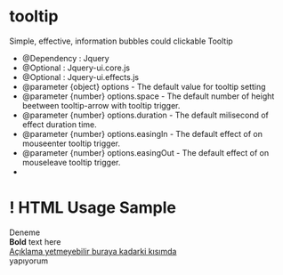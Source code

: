 tooltip
=======

Simple, effective, information bubbles could clickable Tooltip


* @Dependency : Jquery
 * @Optional : Jquery-ui.core.js
 * @Optional : Jquery-ui.effects.js
 * @parameter {object} options - The default value for tooltip setting
 * @parameter {number} options.space - The default number of height beetween tooltip-arrow with tooltip trigger.
 * @parameter {number} options.duration - The default milisecond of effect duration time.
 * @parameter {number} options.easingIn - The default effect of on mouseenter tooltip trigger.
 * @parameter {number} options.easingOut - The default effect of on mouseleave tooltip trigger.
 * 
 


! HTML Usage Sample
=============================
<span class="tooltip">
	Deneme
	<div class="tooltip-container">
		<div class="tooltip-content">
			<b>Bold</b> text here<br /><a href="">Açıklama yetmeyebilir buraya kadarki kısımda</a>
		</div>
		<div class="tooltip-arrow"></div>
	</div>
</span> yapıyorum</div>
